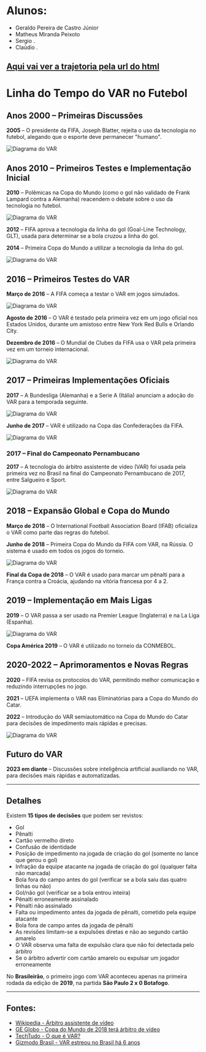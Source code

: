 # Alunos:
- Geraldo Pereira de Castro Júnior
- Matheus Miranda Peixoto
- Sergio .
- Claúdio .

## [Aqui vai ver a trajetoria pela url do html](./)
# Linha do Tempo do VAR no Futebol

## Anos 2000 – Primeiras Discussões

**2005** – O presidente da FIFA, Joseph Blatter, rejeita o uso da tecnologia no futebol, alegando que o esporte deve permanecer "humano".

![Diagrama do VAR](./Ibagens/image11.png)

## Anos 2010 – Primeiros Testes e Implementação Inicial

**2010** – Polêmicas na Copa do Mundo (como o gol não validado de Frank Lampard contra a Alemanha) reacendem o debate sobre o uso da tecnologia no futebol.

![Diagrama do VAR](./Ibagens/image10.png)

**2012** – FIFA aprova a tecnologia da linha do gol (Goal-Line Technology, GLT), usada para determinar se a bola cruzou a linha do gol.

**2014** – Primeira Copa do Mundo a utilizar a tecnologia da linha do gol.

![Diagrama do VAR](./Ibagens/image7.png)

## 2016 – Primeiros Testes do VAR

**Março de 2016** – A FIFA começa a testar o VAR em jogos simulados.

![Diagrama do VAR](./Ibagens/image3.png)

**Agosto de 2016** – O VAR é testado pela primeira vez em um jogo oficial nos Estados Unidos, durante um amistoso entre New York Red Bulls e Orlando City.

**Dezembro de 2016** – O Mundial de Clubes da FIFA usa o VAR pela primeira vez em um torneio internacional.

![Diagrama do VAR](./Ibagens/image4.png)

## 2017 – Primeiras Implementações Oficiais

**2017** – A Bundesliga (Alemanha) e a Serie A (Itália) anunciam a adoção do VAR para a temporada seguinte.

![Diagrama do VAR](./Ibagens/image1.png)

**Junho de 2017** – VAR é utilizado na Copa das Confederações da FIFA.

![Diagrama do VAR](./Ibagens/image2.png)

### 2017 – Final do Campeonato Pernambucano

**2017** – A tecnologia do árbitro assistente de vídeo (VAR) foi usada pela primeira vez no Brasil na final do Campeonato Pernambucano de 2017, entre Salgueiro e Sport.

![Diagrama do VAR](./Ibagens/image8.png)

## 2018 – Expansão Global e Copa do Mundo

**Março de 2018** – O International Football Association Board (IFAB) oficializa o VAR como parte das regras do futebol.

**Junho de 2018** – Primeira Copa do Mundo da FIFA com VAR, na Rússia. O sistema é usado em todos os jogos do torneio.

![Diagrama do VAR](./Ibagens/image9.png)

**Final da Copa de 2018** – O VAR é usado para marcar um pênalti para a França contra a Croácia, ajudando na vitória francesa por 4 a 2.

## 2019 – Implementação em Mais Ligas

**2019** – O VAR passa a ser usado na Premier League (Inglaterra) e na La Liga (Espanha).

![Diagrama do VAR](./Ibagens/image5.png)

**Copa América 2019** – O VAR é utilizado no torneio da CONMEBOL.

## 2020-2022 – Aprimoramentos e Novas Regras

**2020** – FIFA revisa os protocolos do VAR, permitindo melhor comunicação e reduzindo interrupções no jogo.

**2021** – UEFA implementa o VAR nas Eliminatórias para a Copa do Mundo do Catar.

**2022** – Introdução do VAR semiautomático na Copa do Mundo do Catar para decisões de impedimento mais rápidas e precisas.


![Diagrama do VAR](./Ibagens/image9.png)

## Futuro do VAR

**2023 em diante** – Discussões sobre inteligência artificial auxiliando no VAR, para decisões mais rápidas e automatizadas.

---

## Detalhes

Existem **15 tipos de decisões** que podem ser revistos:

- Gol
- Pênalti
- Cartão vermelho direto
- Confusão de identidade
- Posição de impedimento na jogada de criação do gol (somente no lance que gerou o gol)
- Infração da equipe atacante na jogada de criação do gol (qualquer falta não marcada)
- Bola fora do campo antes do gol (verificar se a bola saiu das quatro linhas ou não)
- Gol/não gol (verificar se a bola entrou inteira)
- Pênalti erroneamente assinalado
- Pênalti não assinalado
- Falta ou impedimento antes da jogada de pênalti, cometido pela equipe atacante
- Bola fora de campo antes da jogada de pênalti
- As revisões limitam-se a expulsões diretas e não ao segundo cartão amarelo
- O VAR observa uma falta de expulsão clara que não foi detectada pelo árbitro
- Se o árbitro advertir com cartão amarelo ou expulsar um jogador erroneamente

No **Brasileirão**, o primeiro jogo com VAR aconteceu apenas na primeira rodada da edição de **2019**, na partida **São Paulo 2 x 0 Botafogo**.

---

## Fontes:

- [Wikipedia - Árbitro assistente de vídeo](https://pt.wikipedia.org/wiki/%C3%81rbitro_assistente_de_v%C3%ADdeo)
- [GE Globo - Copa do Mundo de 2018 terá árbitro de vídeo](https://ge.globo.com/futebol/copa-do-mundo/noticia/copa-do-mundo-de-2018-tera-arbitro-de-video.ghtml)
- [TechTudo - O que é VAR?](https://www.techtudo.com.br/noticias/2022/12/o-que-e-var-veja-como-funciona-o-arbitro-de-video-no-futebol.ghtml)
- [Gizmodo Brasil - VAR estreou no Brasil há 6 anos](https://gizmodo.uol.com.br/var-estreou-no-brasil-ha-6-anos-veja-em-qual-jogo-foi-e-a-1a-polemica/)

